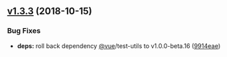 <a name="v1.3.3"></a>
## [v1.3.3](https://github.com/probil/v-mask/compare/v1.3.2...v1.3.3) (2018-10-15)


### Bug Fixes

* **deps:** roll back dependency [@vue](https://github.com/vue)/test-utils to v1.0.0-beta.16 ([9914eae](https://github.com/probil/v-mask/commit/9914eae))



